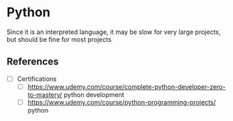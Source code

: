 # Python

Since it is an interpreted language, it may be slow for very large projects, but should be fine for most projects

## References

- [ ] Certifications
	- [ ] https://www.udemy.com/course/complete-python-developer-zero-to-mastery/	python development
	- [ ] https://www.udemy.com/course/python-programming-projects/	python